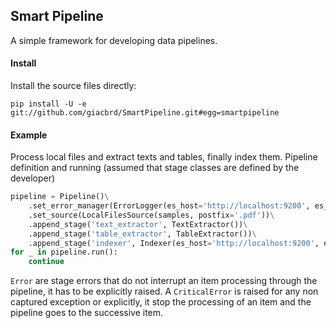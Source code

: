 ## Smart Pipeline

A simple framework for developing data pipelines.

#### Install

Install the source files directly:

```
pip install -U -e git://github.com/giacbrd/SmartPipeline.git#egg=smartpipeline
```

#### Example 

Process local files and extract texts and tables, finally index them.
Pipeline definition and running (assumed that stage classes are defined by the developer)


```python
pipeline = Pipeline()\
    .set_error_manager(ErrorLogger(es_host='http://localhost:9200', es_index='logging', es_doctype='log')\
    .set_source(LocalFilesSource(samples, postfix='.pdf'))\
    .append_stage('text_extractor', TextExtractor())\
    .append_stage('table_extractor', TableExtractor())\
    .append_stage('indexer', Indexer(es_host='http://localhost:9200', es_index='documents', es_doctype='document'))
for _ in pipeline.run():
    continue
```


`Error` are stage errors that do not interrupt an item processing through the pipeline, it has to be explicitly raised.
A `CriticalError` is raised for any non captured exception or explicitly, 
it stop the processing of an item and the pipeline goes to the successive item.